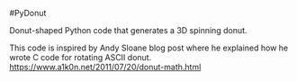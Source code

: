 #PyDonut

Donut-shaped Python code that generates a 3D spinning donut.

This code is inspired by Andy Sloane blog post where he explained how he wrote C code for rotating ASCII donut. https://www.a1k0n.net/2011/07/20/donut-math.html